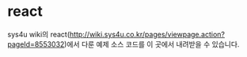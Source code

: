 # react
sys4u wiki의 react(http://wiki.sys4u.co.kr/pages/viewpage.action?pageId=8553032)에서 다룬 예제 소스 코드를 이 곳에서 내려받을 수 있습니다.  
